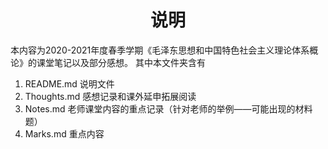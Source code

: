 # <center>说明</center>
本内容为2020-2021年度春季学期《毛泽东思想和中国特色社会主义理论体系概论》的课堂笔记以及部分感想。
其中本文件夹含有
1. README.md 说明文件
2. Thoughts.md 感想记录和课外延申拓展阅读
3. Notes.md 老师课堂内容的重点记录（针对老师的举例——可能出现的材料题）
4. Marks.md 重点内容
